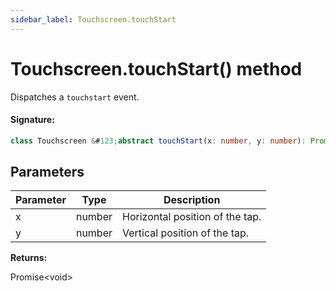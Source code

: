 ```yaml
---
sidebar_label: Touchscreen.touchStart
---
```


# Touchscreen.touchStart() method

Dispatches a `touchstart` event.

#### Signature:

```typescript
class Touchscreen &#123;abstract touchStart(x: number, y: number): Promise<void>;&#125;
```

## Parameters

| Parameter | Type   | Description                     |
| --------- | ------ | ------------------------------- |
| x         | number | Horizontal position of the tap. |
| y         | number | Vertical position of the tap.   |

**Returns:**

Promise&lt;void&gt;
